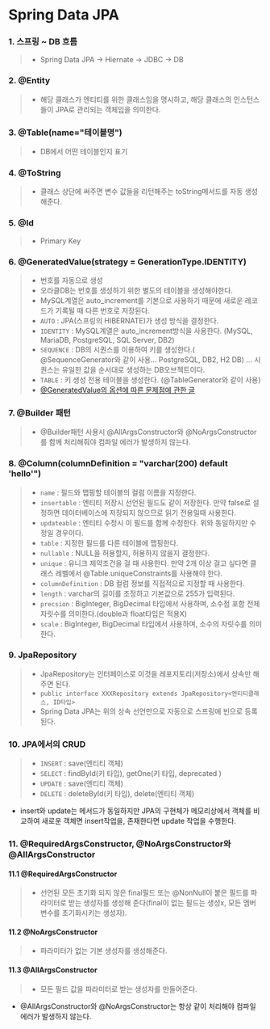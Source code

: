 # Spring Data JPA

### 1. 스프링 ~ DB 흐름

>
> - Spring Data JPA → Hiernate → JDBC → DB
>
>

### 2. @Entity

>
> - 해당 클래스가 엔티티를 위한 클래스임을 명시하고, 해당 클래스의 인스턴스들이 JPA로 관리되는 객체임을 의미한다.
>

### 3. @Table(name="테이블명")

> - DB에서 어떤 테이블인지 표기

### 4. @ToString

> - 클래스 상단에 써주면 변수 값들을 리턴해주는 toString메서드를 자동 생성해준다.

### 5. @Id

> - Primary Key

### 6. @GeneratedValue(strategy = GenerationType.IDENTITY)

> - 번호를 자동으로 생성
> - 오라클DB는 번호를 생성하기 위한 별도의 테이블을 생성해야한다.
> - MySQL계열은 auto_increment를 기본으로 사용하기 때문에 새로운 레코드가 기록될 때 다른 번호로 저장된다.
> - `AUTO` : JPA(스프링의 HIBERNATE)가 생성 방식을 결정한다.
> - `IDENTITY` : MySQL계열은 auto_increment방식을 사용한다. (MySQL, MariaDB, PostgreSQL, SQL Server, DB2)
> - `SEQUENCE` : DB의 시퀀스를 이용하여 키를 생성한다.( @SequenceGenerator와 같이 사용... PostgreSQL, DB2, H2 DB) ... 시퀀스는 유일한 값을 순서대로 생성하는 DB오브젝트이다.
> - `TABLE` : 키 생성 전용 테이블을 생성한다. (@TableGenerator와 같이 사용)
> - [@GeneratedValue의 옵션에 따른 문제점에 관한 글](https://hyeonic.tistory.com/m/196)

### 7. @Builder 패턴

> - @Builder패턴 사용시 @AllArgsConstructor와 @NoArgsConstructor를 함께 처리해줘야 컴파일 에러가 발생하지 않는다.

### 8. @Column(columnDefinition = "varchar(200) default 'hello'")

> - `name` : 필드와 맵핑할 테이블의 컬럼 이름을 지정한다.
> - `insertable` : 엔티티 저장시 선언된 필드도 같이 저장한다. 만약 false로 설정하면 데이터베이스에 저장되지 않으므로 읽기 전용일때 사용한다.
> - `updateable` : 엔티티 수정시 이 필드를 함께 수정한다. 위와 동일하지만 수정일 경우이다.
> - `table` : 지정한 필드를 다른 테이블에 맵핑한다.
> - `nullable` : NULL을 허용할지, 허용하지 않을지 결정한다.
> - `unique` : 유니크 제약조건을 걸 때 사용한다. 만약 2개 이상 걸고 싶다면 클래스 레벨에서 @Table.uniqueConstraints를 사용해야 한다.
> - `columnDefinition` : DB 컬럼 정보를 직접적으로 지정할 때 사용한다.
> - `length` : varchar의 길이를 조정하고 기본값으로 255가 입력된다.
> - `precsion` : BigInteger, BigDecimal 타입에서 사용하며, 소수점 포함 전체 자릿수를 의미한다.(double과 float타입은 적용X)
> - `scale` : BigInteger, BigDecimal 타입에서 사용하며, 소수의 자릿수를 의미한다.

### 9. JpaRepository

> - JpaRepository는 인터페이스로 이것을 레포지토리(저장소)에서 상속만 해주면 된다.
> - `public interface XXXRepository extends JpaRepository<엔티티클래스, ID타입>`
> - Spring Data JPA는 위의 상속 선언만으로 자동으로 스프링에 빈으로 등록된다.

### 10. JPA에서의 CRUD

> - `INSERT` : save(엔티티 객체)
> - `SELECT` : findById(키 타입), getOne(키 타입, deprecated )
> - `UPDATE` : save(엔티티 객체)
> - `DELETE` : deleteById(키 타입), delete(엔티티 객체)

 - insert와 update는 메서드가 동일하지만 JPA의 구현체가 메모리상에서 객체를 비교하여 새로운 객체면 insert작업을, 존재한다면 update 작업을 수행한다.

### 11. @RequiredArgsConstructor, @NoArgsConstructor와 @AllArgsConstructor
#### 11.1 @RequiredArgsConstructor
> - 선언된 모든 초기화 되지 않은 final필드 또는 @NonNull이 붙은 필드를 파라미터로 받는 생성자를 생성해 준다(final이 없는 필드는 생성x, 모든 멤버 변수를 초기화시키는 생성자).
#### 11.2 @NoArgsConstructor
> - 파라미터가 없는 기본 생성자를 생성해준다.
#### 11.3 @AllArgsConstructor
> - 모든 필드 값을 파라미터로 받는 생성자를 만들어준다.
- @AllArgsConstructor와 @NoArgsConstructor는 항상 같이 처리해야 컴파일 에러가 발생하지 않는다.